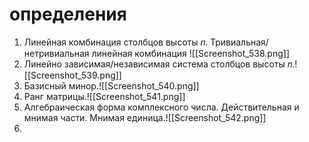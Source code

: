 # определения 
1. Линейная комбинация столбцов высоты 𝑛. Тривиальная/нетривиальная линейная комбинация  ![[Screenshot_538.png]]
2. Линейно зависимая/независимая система столбцов высоты 𝑛.![[Screenshot_539.png]]
3. Базисный минор.![[Screenshot_540.png]]
4. Ранг матрицы.![[Screenshot_541.png]]
5. Алгебраическая форма комплексного числа. Действительная и мнимая части. Мнимая единица.![[Screenshot_542.png]]
6. 